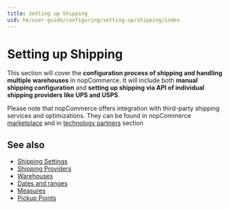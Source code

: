 ```yaml
---
title: Setting up Shipping
uid: he/user-guide/configuring/setting-up/shipping/index
---
```


# Setting up Shipping

This section will cover the **configuration process of shipping and handling multiple warehouses** in nopCommerce. It will include both **manual shipping configuration** and **setting up shipping via API of individual shipping providers like UPS and USPS**.

Please note that nopCommerce offers integration with third-party shipping services and optimizations. They can be found in nopCommerce [marketplace](http://www.nopcommerce.com/marketplace.aspx) and in [technology partners](http://www.nopcommerce.com/technologypartners.aspx) section

## See also

* [Shipping Settings](xref:he/user-guide/configuring/setting-up/shipping/settings)
* [Shipping Providers](xref:he/user-guide/configuring/setting-up/shipping/providers/index)
* [Warehouses](xref:he/user-guide/configuring/setting-up/shipping/warehouses)
* [Dates and ranges](xref:he/user-guide/configuring/setting-up/shipping/dates-ranges)
* [Measures](xref:he/user-guide/configuring/setting-up/shipping/measures)
* [Pickup Points](xref:he/user-guide/configuring/setting-up/shipping/pickup-points)